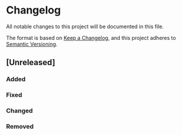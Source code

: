 
 # Changelog
All notable changes to this project will be documented in this file.

The format is based on [Keep a Changelog](https://keepachangelog.com/en/1.0.0/),
and this project adheres to [Semantic Versioning](https://semver.org/spec/v2.0.0.html).

<!-- Header line example:  ## [1.0.0] - 2017-06-20 -->

## [Unreleased]
### Added

### Fixed

### Changed

### Removed
